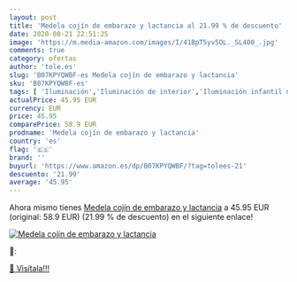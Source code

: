 ```yaml
---
layout: post
title: 'Medela cojín de embarazo y lactancia al 21.99 % de descuento'
date: 2020-08-21 22:51:25
image: 'https://m.media-amazon.com/images/I/41BpT5yv5OL._SL400_.jpg'
comments: true
category: ofertas
author: 'tole.es'
slug: 'B07KPYQWBF-es Medela cojín de embarazo y lactancia'
sku: 'B07KPYQWBF-es'
tags: [ 'Iluminación','Iluminación de interior','Iluminación infantil nocturna','Lámparas e iluminación infantil','Monos para bebés niño','Ropa','Ropa de una pieza para bebés niño','Ropa para bebés','Ropa para bebés niño','embarazo','lactancia','medela', ]
actualPrice: 45.95 EUR
currency: EUR
price: 45.95
comparePrice: 58.9 EUR
prodname: 'Medela cojín de embarazo y lactancia'
country: 'es'
flag: '🇪🇸'
brand: ''
buyurl: 'https://www.amazon.es/dp/B07KPYQWBF/?tag=tolees-21'
descuento: '21.99'
average: '45.95'
---
```


Ahora mismo tienes [Medela cojín de embarazo y lactancia](https://www.amazon.es/dp/B07KPYQWBF/?tag=tolees-21) a 45.95 EUR (original: 58.9 EUR) (21.99 %  de descuento) en el siguiente enlace!

[![Medela cojín de embarazo y lactancia](https://m.media-amazon.com/images/I/41BpT5yv5OL._SL400_.jpg)](https://www.amazon.es/dp/B07KPYQWBF/?tag=tolees-21)

🔎:


[🛒 Visítala!!!](https://www.amazon.es/dp/B07KPYQWBF/?tag=tolees-21)
